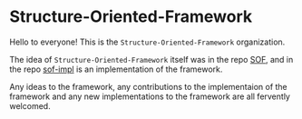 # Structure-Oriented-Framework

Hello to everyone! This is the `Structure-Oriented-Framework` organization.

The idea of `Structure-Oriented-Framework` itself was in the repo [SOF](https://github.com/Structure-Oriented-Framework/SOF), and in the repo [sof-impl](https://github.com/Structure-Oriented-Framework/sof-impl) is an implementation of the framework.

Any ideas to the framework, any contributions to the implementaion of the framework and any new implementations to the framework are all fervently welcomed.
